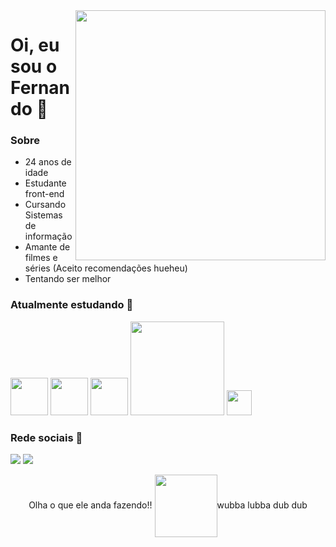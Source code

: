 <img src="https://media0.giphy.com/media/NXzgEkrXOilbi/giphy.webp?cid=ecf05e47zdivsgfll8t53asyvmb00mi4r3jvuyl2ta8y2jv7&rid=giphy.webp&ct=s" min-width="400px" max-width="400px" width="400px" align="right"/>


# Oi, eu sou o Fernando 🖖


### Sobre 

- 24 anos de idade
- Estudante front-end
- Cursando Sistemas de informação
- Amante de filmes e séries (Aceito recomendações hueheu)
- Tentando ser melhor

### Atualmente estudando 👾
<div display="flex"> 
  <img src="https://media2.giphy.com/media/XAxylRMCdpbEWUAvr8/200w.webp?cid=ecf05e4728upete7rz0opot2f3hpr89301x0tqtf3xizxcdh&rid=200w.webp&ct=s" width="60" heigth="50"/> 
  <img src="https://media3.giphy.com/media/fsEaZldNC8A1PJ3mwp/giphy.gif?cid=ecf05e4728upete7rz0opot2f3hpr89301x0tqtf3xizxcdh&rid=giphy.gif&ct=s" width="60" heigth="50"/> 
  <img src="https://media4.giphy.com/media/ln7z2eWriiQAllfVcn/200w.webp?cid=ecf05e47re1vyayngjoaorycfb5qk9r81vusl1gq0gbasxi7&rid=200w.webp&ct=s" width="60" heigth="50"/>

<img src="https://media0.giphy.com/media/iFmw13LV1hHhViPPWz/200w.webp?cid=ecf05e472pl7uhfx2f97cdecw5hd3i50r2not0onrj8rwzyo&rid=200w.webp&ct=s" width="150" heigth="50">

<img src="https://external-content.duckduckgo.com/iu/?u=https%3A%2F%2Ficonape.com%2Fwp-content%2Fpng_logo_vector%2Ffigma-logo.png&f=1&nofb=1" width="40" />
</div>

### Rede sociais 🤝
[<img src="https://img.shields.io/badge/linkedin-%230077B5.svg?&style=for-the-badge&logo=linkedin&logoColor=white" />](https://www.linkedin.com/in/fernando-coelho-mendes/)
[![](https://camo.githubusercontent.com/b3d4671768bd0f9b6c8f410a25a96e0c5a4d135208d8910461e986f97e7985ab/68747470733a2f2f696d672e736869656c64732e696f2f62616467652f496e7374616772616d2d4534343035463f7374796c653d666f722d7468652d6261646765266c6f676f3d696e7374616772616d266c6f676f436f6c6f723d7768697465)](https://www.instagram.com/xnando_mendesx/)

<p align="center"> Olha o que ele anda fazendo!! <img align="center" src="https://media1.giphy.com/media/W1fCWWxDcFK53vpGHg/200w.webp?cid=ecf05e47ugfa1gsjpnohe8kjzusw59xlj5533660bd9bktt8&rid=200w.webp&ct=s" width="100"/>wubba lubba dub dub</p>
 
